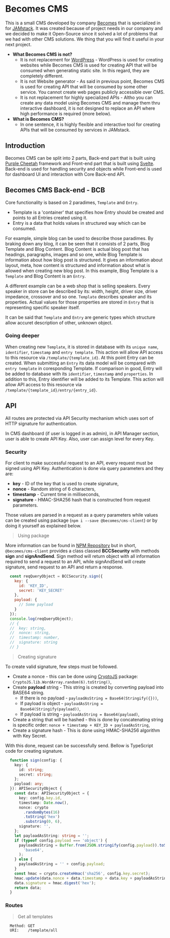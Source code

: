 # Becomes CMS

This is a small CMS developed by company [Becomes](https://becomes.co) that is specialized in for [JAMstack](). It was created because of project needs in our company and we decided to make it Open-Source since it solved a lot of problems that we had with other CMS solutions. We thing that you will find it useful in your next project.

- **What Becomes CMS is not?**
  - It is not replacement for [WordPress](https://wordpress.com/) - WordPress is used for creating websites while Becomes CMS is used for creating API that will be consumed when generating static site. In this regard, they are completely different.
  - It is not Website generator - As said in previous point, Becomes CMS is used for creating API that will be consumed by some other service. You cannot create web pages publicly accessible over CMS.
  - It is not replacement for highly specialized APIs - Altho you can create any data model using Becomes CMS and manage them thru interactive dashboard, it is not designed to replace an API where high performance is required (more below).
- **What is Becomes CMS?**
  - In one sentence, it is highly flexible and interactive tool for creating APIs that will be consumed by services in JAMstack.

## Introduction

Becomes CMS can be split into 2 parts, Back-end part that is built using [Purple Cheetah](https://purple-cheetah.com) framework and Front-end part that is built using [Svelte](https://svelte.dev). Back-end is used for handling security and objects while Front-end is used for dashboard UI and interaction with Core Back-end API.

## Becomes CMS Back-end - BCB

Core functionality is based on 2 paradimes, `Template` and `Entry`.

- Template is a 'container' that specifies how Entry should be created and points to all Entries created using it.
- Entry is a data that holds values in structured way which can be consumed.

For example, simple blog can be used to describe those paradimes. By braking down any blog, it can be seen that it consists of 2 parts, Blog Template and Blog Content. Blog Content is actual blog post that has headings, paragraphs, images and so one, while Blog Template is information about how blog post is structured. It gives an information about layout, meta, how content is structured and information about what is allowed when creating new blog post. In this example, Blog Template is a `Template` and Blog Content is an `Entry`.

A different example can be a web shop that is selling speakers. Every speaker in store can be described by its: width, height, driver size, driver impedance, crossover and so one. `Template` describes speaker and its properties. Actual values for those properties are stored in `Entry` that is representing specific speaker itself.

It can be said that `Template` and `Entry` are generic types which structure allow accuret description of other, unknown object.

### Going deeper

When creating new `Template`, it is stored in database with its `unique name`, `identifier`, `timestamp` and `entry template`. This action will allow API access to this resource via `/template/{template_id}`. At this point Entry can be created. When submitting an `Entry` its data model will be compared with `entry template` in coresponding Template. If comparison in good, Entry will be added to database with its `identifier`, `timestamp` and `properties`. In addition to this, Entry identifier will be added to its Template. This action will allow API access to this resource via `/template/{template_id}/entry/{entry_id}`.

## API

All routes are protected via API Security mechanism which uses sort of HTTP signature for authentication. 

In CMS dashboard (if user is logged in as admin), in API Manager section, user is able to create API Key. Also, user can assign level for every Key.

### Security

For client to make successful request to an API, every request must be signed using API Key. Authentication is done via query parameters and they are:

- **key** - ID of the key that is used to create signature,
- **nonce** - Random string of 6 characters,
- **timestamp** - Current time in milliseconds,
- **signature** - HMAC-SHA256 hash that is constructed from request parameters.

Those values are parsed in a request as a query parameters while values can be created using package (`npm i --save @becomes/cms-client`) or by doing it yourself as explained below.

> Using package

More information can be found in [NPM Repository]() but in short, `@becomes/cms-client` provides a class classed **BCCSecurity** with methods **sign** and **signAndSend**. Sign method will return object with all information required to send a request to an API, while signAndSend will create signature, send request to an API and return a response.

```js
  const reqQueryObject = BCCSecurity.sign({
    key: {
      id: 'KEY_ID',
      secret: 'KEY_SECRET'
    },
    payload: {
      // Some payload
    }
  });
  console.log(reqQueryObject);
  // {
  //  key: string,
  //  nonce: string,
  //  timestamp: number,
  //  signature: string
  // }
```

> Creating signature

To create valid signature, few steps must be followed.

- Create a nonce - this can be done using [CryptoJS]() package: `CryptoJS.lib.WordArray.random(6).toString()`,
- Create **payload** string - This string is created by converting payload into BASE64 string.
  - If there is no payload - `payloadAsString = Base64(Stringify({}))`,
  - If payload is object - `payloadAsString = Base64(Stringify(payload))`,
  - If payload is string - `payloadAsString = Base64(payload)`,
- Create a string that will be hashed - this is done by concatenating string is specific order: `nonce + timestamp + KEY_ID + payloadAsString`,
- Create a signature hash - This is done using HMAC-SHA256 algorithm with Key Secret.

With this done, request can be successfully send. Bellow is TypeScript code for creating signature.

```ts
  function sign(config: {
    key: {
      id: string;
      secret: string;
    };
    payload: any;
  }): APISecurityObject {
    const data: APISecurityObject = {
      key: config.key.id,
      timestamp: Date.now(),
      nonce: crypto
        .randomBytes(16)
        .toString('hex')
        .substring(0, 6),
      signature: '',
    };
    let payloadAsString: string = '';
    if (typeof config.payload === 'object') {
      payloadAsString = Buffer.from(JSON.stringify(config.payload)).toString(
        'base64',
      );
    } else {
      payloadAsString = '' + config.payload;
    }
    const hmac = crypto.createHmac('sha256', config.key.secret);
    hmac.update(data.nonce + data.timestamp + data.key + payloadAsString);
    data.signature = hmac.digest('hex');
    return data;
  }
```

### Routes

> Get all templates

```text
  Method: GET
  URI:    /template/all
```